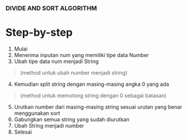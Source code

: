 ### DIVIDE AND SORT ALGORITHM

# Step-by-step

1. Mulai
2. Menerima inputan num yang memiliki tipe data Number
3. Ubah tipe data num menjadi String
> (method untuk ubah number menjadi string)
4. Kemudian split string dengan masing-masing angka 0 yang ada
> (method untuk memotong string dengan 0 sebagai batasan)
5. Urutkan number dari masing-masing string sesuai urutan yang benar menggunakan sort
6. Gabungkan semua string yang sudah diurutkan
7. Ubah String menjadi number
8. Selesai